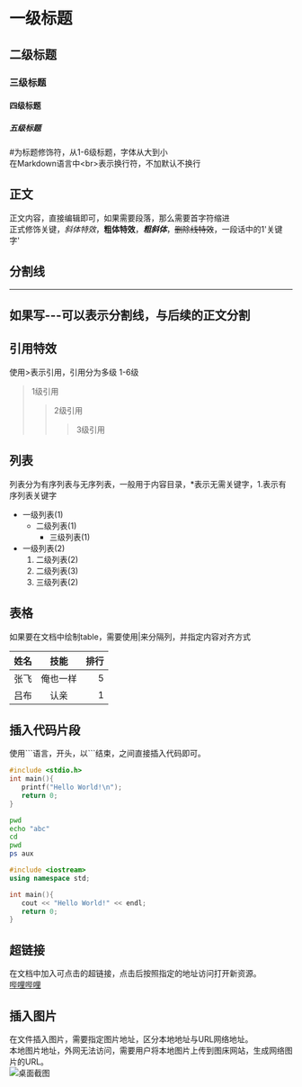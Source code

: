 # 一级标题
## 二级标题
### 三级标题
#### 四级标题
##### 五级标题

\#为标题修饰符，从1-6级标题，字体从大到小<br>
在Markdown语言中\<br\>表示换行符，不加默认不换行<br>

## 正文
  正文内容，直接编辑即可，如果需要段落，那么需要首字符缩进<br>
  正式修饰关键，*斜体特效*，**粗体特效**，***粗斜体***，~~删除线特效~~，一段话中的1'关键字'<br>
## 分割线
--------
  如果写\-\-\-可以表示分割线，与后续的正文分割<br>
--------
## 引用特效
使用\>表示引用，引用分为多级 1-6级
> 1级引用
>> 2级引用
>>> 3级引用

## 列表
  列表分为有序列表与无序列表，一般用于内容目录，\*表示无需关键字，1.表示有序列表关键字
* 一级列表(1)
  * 二级列表(1)
    * 三级列表(1)
* 一级列表(2)
  1. 二级列表(2)
  2. 二级列表(3)
    1. 三级列表(2)
## 表格
  如果要在文档中绘制table，需要使用|来分隔列，并指定内容对齐方式

|姓名|技能|排行|
--|:--:|--:|
|张飞|俺也一样|5|
|吕布|认亲|1|

## 插入代码片段
使用\`\`\`语言，开头，以\`\`\`结束，之间直接插入代码即可。<br>

```c
#include <stdio.h>
int main(){
   printf("Hello World!\n");
   return 0;
}
```

```bash
pwd
echo "abc"
cd
pwd
ps aux
```

```cpp
#include <iostream>
using namespace std;

int main(){
   cout << "Hello World!" << endl;
   return 0;
}
```
## 超链接
  在文档中加入可点击的超链接，点击后按照指定的地址访问打开新资源。<br>
[哔哩哔哩](https://www.bilibili.com "点击访问")

## 插入图片
  在文件插入图片，需要指定图片地址，区分本地地址与URL网络地址。<br>
  本地图片地址，外网无法访问，需要用户将本地图片上传到图床网站，生成网络图片的URL。<br>
![桌面截图](C:\Users\一念之间\Desktop\colin资料\colin课程\stage4\笔记\page\网络编程\第六讲.png,"桌面截图")
